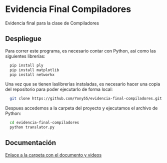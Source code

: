 
# Evidencia Final Compiladores

Evidencia final para la clase de Compiladores



## Despliegue

Para correr este programa, es necesario contar con Python, así como las siguientes librerías:

```bash
  pip install ply
  pip install matplotlib
  pip install networkx
```

Una vez que se tienen laslibrerías instaladas, es necesario hacer una copia del repositorio para poder ejecutarlo de forma local:

```bash
  git clone https://github.com/Yony55/evidencia-final-compiladores.git
```

Despues accedemos a la carpeta del proyecto y ejecutamos el archivo de Python:

```bash
  cd evidencia-final-compiladores
  python translator.py
```


## Documentación

[Enlace a la carpeta con el documento y videos](https://drive.google.com/drive/folders/1gzyHYUG5P_qGkakqBMFt-S5rfTyvssuq?usp=sharing)

